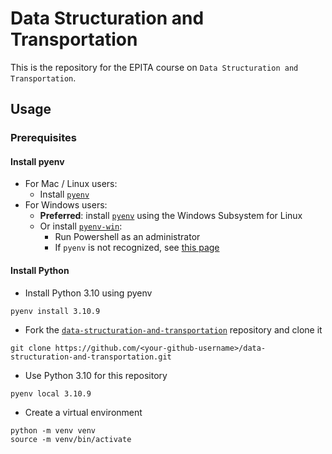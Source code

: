 # Data Structuration and Transportation

This is the repository for the EPITA course on `Data Structuration and Transportation`.

## Usage

### Prerequisites

#### Install pyenv

- For Mac / Linux users:
  - Install [`pyenv`](https://github.com/pyenv/pyenv#installation)
- For Windows users:
  - **Preferred**: install [`pyenv`](https://github.com/pyenv/pyenv#installation) using the Windows Subsystem for Linux
  - Or install [`pyenv-win`](https://github.com/pyenv-win/pyenv-win):
    - Run Powershell as an administrator
    - If `pyenv` is not recognized, see [this page](https://github.com/pyenv-win/pyenv-win/blob/master/docs/installation.md#add-system-settings)

#### Install Python

- Install Python 3.10 using pyenv

```.{bash}
pyenv install 3.10.9
```

- Fork the [`data-structuration-and-transportation`](https://github.com/Tutuchan/data-structuration-and-transportation/fork) repository and clone it

```.{bash}
git clone https://github.com/<your-github-username>/data-structuration-and-transportation.git
```

- Use Python 3.10 for this repository

```.{bash}
pyenv local 3.10.9
```

- Create a virtual environment

```.{bash}
python -m venv venv
source -m venv/bin/activate
```
